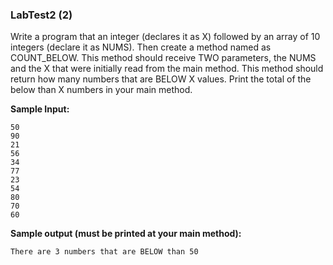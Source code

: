 ### LabTest2 (2)

Write a program that an integer (declares it as X) followed by an array of 10 integers (declare it as NUMS). Then create a method named as COUNT_BELOW. This method should receive TWO parameters, the NUMS and the X that were initially read from the main method. This method should return how many numbers that are BELOW X values. Print the total of the below than X numbers in your main method.

**Sample Input:**

```
50
90
21
56
34
77
23
54
80
70
60
```

**Sample output (must be printed at your main method):**

```
There are 3 numbers that are BELOW than 50
```
